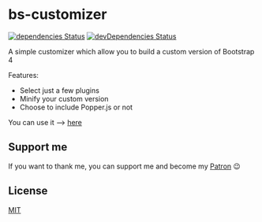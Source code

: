 # bs-customizer

[![dependencies Status](https://img.shields.io/david/Johann-S/bs-customizer.svg)](https://david-dm.org/Johann-S/bs-customizer)
[![devDependencies Status](https://img.shields.io/david/dev/Johann-S/bs-customizer.svg)](https://david-dm.org/Johann-S/bs-customizer?type=dev)

A simple customizer which allow you to build a custom version of Bootstrap 4

Features:

 - Select just a few plugins
 - Minify your custom version
 - Choose to include Popper.js or not

You can use it --> [here](https://johann-s.github.io/bs-customizer/)

## Support me

If you want to thank me, you can support me and become my [Patron](https://www.patreon.com/jservoire) :wink:

## License

[MIT](https://github.com/Johann-S/bs-customizer/blob/master/LICENSE)
